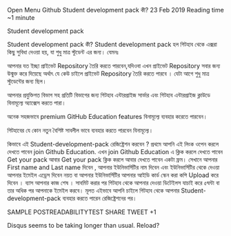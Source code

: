 Open Menu
Github Student development pack কী?
23 Feb 2019
 Reading time ~1 minute

 Student development pack

Student development pack কী?
Student development pack হল গিটহাব থেকে এক্সরা কিছু সুবিধা দেওয়া হয়, যা শুধু মাত্র স্টুডেন্ট এর জন্য।
যেমনঃ

আপনার যত ইচ্ছা প্রাইভেট Repository তৈরি করতে পারবেন,যদিওবা এখন প্রাইভেট Repository সবার জন্য উন্মুক্ত করে দিয়েছে অর্থাৎ যে কেউ চাইলে প্রাইভেট Repository তৈরি করতে পারবে । যেটা আগে শুধু মাত্র স্টুডেন্টের জন্য ছিল।

আপনার প্রযুক্তিগত বিভাগ সহ প্রতিটি বিভাগের জন্য গিটহাব এন্টারপ্রাইজ সার্ভার এবং গিটহাব এন্টারপ্রাইজ ক্লাউডে বিনামূল্যে অ্যাক্সেস করতে পারা।

অনেক সহজভাবে premium GitHub Education features বিনামূল্যে ব্যবহার করেতে পারবেন।

গিটহাবের যে কোন নতুন বৈশিষ্ট সাবলীল ভাবে ব্যবহার করতে পারবেন বিনামূল্যে।

কিভাবে এই Student-development-pack রেজিষ্ট্রেশন করবেন ?
প্রথমে আপনি এই লিংক ওপেন করলে দেখতে পাবেন join Github Education. এখন join Github Education এ ক্লিক করলে দেখতে পাবেন Get your pack আবার Get your pack ক্লিক করলে আবার দেখতে পাবেন একটা ফ্রম। সেখানে আপনার First name and Last name দিবেন , আপনার ইউনিভার্সিটির নাম দিবেন এবং ইউনিভার্সিটির থেকে দেওয়া আপনার ইমেইল এড্রেস দিবেন নয়ত বা আপনার ইউনিভার্সিটির আপনার আইডি কার্ড স্কেন করা কপি Upload করে দিবেন । ব্যাস আপনার কাজ শেষ । সাবমিট করার পর গিটহাব থেকে আপনার দেওয়া ডিটেইলস যাচাই করে ৫ঘন্টা বা তার অধিক পর আপনাকে ইমেইল করবে। মূলত এইভাবে আপনি চাইলে গিটহাব থেকে আপনার Student-development-pack ব্যবহার করতে পারেন রেজিষ্ট্রেশনের পর।


SAMPLE POSTREADABILITYTEST SHARE  TWEET  +1

Disqus seems to be taking longer than usual. Reload?
